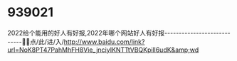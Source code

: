 # 939021
2022给个能用的好人有好报,2022年哪个网站好人有好报----------------------------🥞🥞点/此/进/入/http://www.baidu.com/link?url=NoK8PT47PahMhFH8Vie_jnciyIKNTTtVBQKpill6udK&amp;wd
